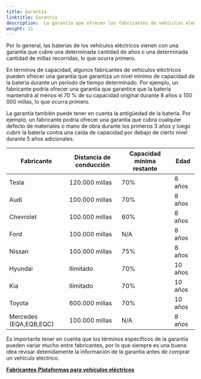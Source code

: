 ```yaml
---
title: Garantía
linktitle: Garantía
description:  La garantía que ofrecen los fabricantes de vehículos eléctricos para sus baterías puede variar según el fabricante y el modelo específico del vehículo.
weight: 11
---
```

<!-- markdownlint-disable MD033 -->

Por lo general, las baterías de los vehículos eléctricos vienen con una garantía que cubre una determinada cantidad de años o una determinada cantidad de millas recorridas, lo que ocurra primero.

En términos de capacidad, algunos fabricantes de vehículos eléctricos pueden ofrecer una garantía que garantiza un nivel mínimo de capacidad de la batería durante un período de tiempo determinado. Por ejemplo, un fabricante podría ofrecer una garantía que garantice que la batería mantendrá al menos el 70 % de su capacidad original durante 8 años o 100 000 millas, lo que ocurra primero.

La garantía también puede tener en cuenta la antigüedad de la batería. Por ejemplo, un fabricante podría ofrecer una garantía que cubra cualquier defecto de materiales o mano de obra durante los primeros 3 años y luego cubrir la batería contra una caída de capacidad por debajo de cierto nivel durante 5 años adicionales.

<table class="mesa con borde rayado">
<thead>
<tr>
     <th>Fabricante</th>
     <th>Distancia de conducción</th>
     <th>Capacidad mínima restante</th>
     <th>Edad</th>
</tr>

</thead>
<tbody>
<tr>
     <td>Tesla</td>
     <td>120.000 millas</td>
     <td>70%</td>
     <td>8 años</td>
</tr>
<tr>
     <td>Audi</td>
     <td>100.000 millas</td>
     <td>70%</td>
     <td>8 años</td>
</tr>
<tr>
     <td>Chevrolet</td>
     <td>100.000 millas</td>
     <td>60%</td>
     <td>8 años</td>
</tr>
<tr>
     <td>Ford</td>
     <td>100.000 millas</td>
     <td>N/A</td>
     <td>8 años</td>
</tr>
<tr>
     <td>Nissan</td>
     <td>100.000 millas</td>
     <td>75%</td>
     <td> 8 años</td>
</tr>
<tr>
     <td>Hyundai</td>
     <td>Ilimitado</td>
     <td>70%</td>
     <td>10 años</td>
</tr>
<tr>
     <td>Kia</td>
     <td>Ilimitado</td>
     <td>70%</td>
     <td>10 años</td>
</tr>
<tr>
     <td>Toyota</td>
     <td>600.000 millas</td>
     <td>70%</td>
     <td>10 años</td>
</tr>
<tr>
     <td>Mercedes (EQA,EQB,EQC)</td>
     <td>100.000 millas</td>
     <td>N/A</td>
     <td>8 años</td>
</tr>

</tbody>
</table>

Es importante tener en cuenta que los términos específicos de la garantía pueden variar mucho entre fabricantes, por lo que siempre es una buena idea revisar detenidamente la información de la garantía antes de comprar un vehículo eléctrico.

<div class="mt-3 mb-3">
     <a href="../manufactors/" class="text-decoration-none text-black"><strong><i class="bi-arrow-left"></i> Fabricantes</strong></ un>
     <a href="../../platforms/" class="text-decoration-none text-black float-end"><strong>Plataformas para vehículos eléctricos <i class="bi-arrow-right"></i </strong></a>
</div>